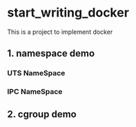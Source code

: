 # start_writing_docker
This is a project to implement docker

## 1. namespace demo

### UTS NameSpace
### IPC NameSpace

## 2. cgroup demo


